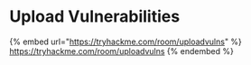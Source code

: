 # Upload Vulnerabilities

{% embed url="https://tryhackme.com/room/uploadvulns" %}
https://tryhackme.com/room/uploadvulns
{% endembed %}

